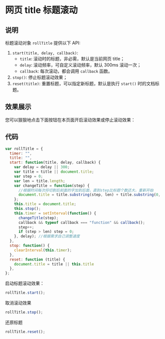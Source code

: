 # 网页 title 标题滚动

## 说明

标题滚动对象 `rollTitle` 提供以下 API:

1. `start(title, delay, callback)`:
    + `title`: 滚动时的标题，非必需，默认是当前网页 title；
    + `delay`: 滚动频率，可自定义滚动频率，默认 300ms 滚动一次；
    + `callback`: 每次滚动，都会调用 `callback` 函数。
1. `stop()`: 停止标题滚动效果；
1. `reset(title)`: 重置标题，可以指定新标题，默认是执行 `start()` 时的文档标题。

## 效果展示

您可以狠狠地点击下面按钮在本页面开启滚动效果或停止滚动效果：

<rollTitle />

## 代码

```js
var rollTitle = {
  timer: "",
  title: "",
  start: function(title, delay, callback) {
    var delay = delay || 300;
    var title = title || document.title;
    var step = 0;
    var len = title.length;
    var changeTitle = function(step) {
      //根据时间每次将切割后前面的字加到后面，直到step比标题个数还大，重新开始
      document.title = title.substring(step, len) + title.substring(0, step);
    };
    this.title = document.title;
    this.stop();
    this.timer = setInterval(function() {
      changeTitle(step);
      callback && typeof callback === "function" && callback();
      step++;
      if (step > len) step = 0;
    }, delay); //根据需求自己调整速度
  },
  stop: function() {
    clearInterval(this.timer);
  },
  reset: function (title) {
    document.title = title || this.title
  },
};
```

启动标题滚动效果：

```js
rollTitle.start();
```

取消滚动效果

```js
rollTitle.stop();
```

还原标题

```js
rollTitle.reset();
```